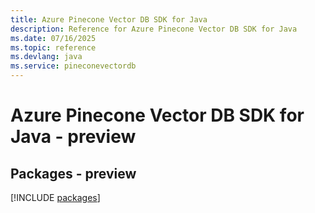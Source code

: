 ```yaml
---
title: Azure Pinecone Vector DB SDK for Java
description: Reference for Azure Pinecone Vector DB SDK for Java
ms.date: 07/16/2025
ms.topic: reference
ms.devlang: java
ms.service: pineconevectordb
---
```

# Azure Pinecone Vector DB SDK for Java - preview
## Packages - preview
[!INCLUDE [packages](pinecone-vector-db-index.md)]